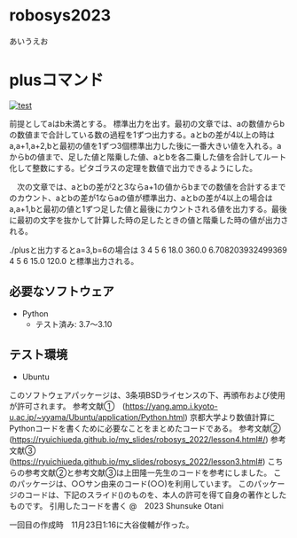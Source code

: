 # robosys2023
あいうえお
# plusコマンド
[![test](https://github.com/teresuke/robosys2023/actions/workflows/test.yml/badge.svg)](https://github.com/teresuke/robosys2023/actions/workflows/test.yml)

前提としてaはb未満とする。
標準出力を出す。最初の文章では、aの数値からbの数値まで合計している数の過程を1ずつ出力する。aとbの差が4以上の時はa,a+1,a+2,bと最初の値を1ずつ3個標準出力した後に一番大きい値を入れる。aからbの値まで、足した値と階乗した値、aとbを各二乗した値を合計してルート化して整数にする。ピタゴラスの定理を数値で出力できるようにした。

　次の文章では、aとbの差が2と3ならa+1の値からbまでの数値を合計するまでのカウント、aとbの差が1ならaの値が標準出力、aとbの差が4以上の場合はa,a+1,bと最初の値と1ずつ足した値と最後にカウントされる値を出力する。最後に最初の文字を抜かして計算した時の足したときの値と階乗した時の値が出力される。

./plusと出力するとa=3,b=6の場合は
3 4 5 6 18.0 360.0 6.708203932499369
4 5 6 15.0 120.0
と標準出力される。
## 必要なソフトウェア
* Python
  * テスト済み: 3.7～3.10

## テスト環境
* Ubuntu

このソフトウェアパッケージは、3条項BSDライセンスの下、再頒布および使用が許可されます。
参考文献➀　(https://yang.amp.i.kyoto-u.ac.jp/~yyama/Ubuntu/application/Python.html)
京都大学より数値計算にPythonコードを書くために必要なことをまとめたコードである。
参考文献➁　(https://ryuichiueda.github.io/my_slides/robosys_2022/lesson4.html#/)
参考文献➂　(https://ryuichiueda.github.io/my_slides/robosys_2022/lesson3.html#)
こちらの参考文献➁と参考文献➂は上田隆一先生のコードを参考にしました。
このパッケージは、○○サン由来のコード(○○)を利用しています。
このパッケージのコードは、下記のスライド()のものを、本人の許可を得て自身の著作としたものです。
引用したコードを書く
@　2023 Shunsuke Otani

一回目の作成時　11月23日1:16に大谷俊輔が作った。
